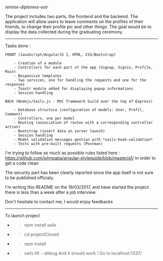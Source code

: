 *remise-diplomes-esir*

The project includes two parts, the frontend and the backend.
The application will allow users to leave comments on the profiles of their
friends, to change their profile pic and other things.
The goal would be to display the data collected during the graduating ceremony.

---------------------------

Tasks done :

	FRONT (JavaScript/AngularJS 1, HTML, CSS/Bootstrap)
	
		- Creation of a module
		- Controllers for each part of the app (Signup, Signin, Profile, Main)
		- Responsive templates
		- Two services, one for handling the requests and one for the responses
		- Toastr module added for displaying popup informations
		- Session handling
		
	BACK (Nodejs/Sails.js - MVC framework build over the top of Express)
	
		- Database structure (configuration of models: User, Profil, Comment)
		- Controllers, one per model
		- Routing (association of routes with a corresponding controller action)
		- Bootstrap (insert data on server launch)
		- Session handling
		- Model validation messages gestion with *sails-hook-validation*
		- Tests with pre-built requests (Postman)
		
I'm trying to follow as much as possible rules listed here :
	https://github.com/johnpapa/angular-styleguide/blob/master/a1/
In order to get a code clean

The security part has been clearly reported since the app itself is not sure to be published officialy.

I'm writing this README on the 19/03/2017, and have started the project there is less than a week after a job interview.

Don't hesitate to contact me, I would enjoy feedbacks

---------------------------

To launch project
- > npm install sails
- > cd projectCloned
- > npm install
- > sails lift --debug
And it should work ! Go to localhost:1337/